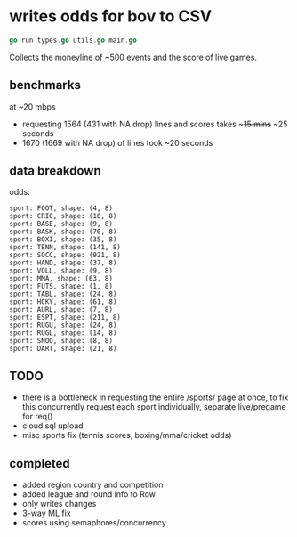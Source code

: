 # writes odds for bov to CSV

```go
go run types.go utils.go main.go
```

Collects the moneyline of ~500 events and the score of live games.

## benchmarks 

at ~20 mbps 

* requesting 1564 (431 with NA drop) lines and scores takes ~~~15 mins~~ ~25 seconds
* 1670 (1669 with NA drop) of lines took ~20 seconds


## data breakdown

odds:

    sport: FOOT, shape: (4, 8)
    sport: CRIC, shape: (10, 8)
    sport: BASE, shape: (9, 8)
    sport: BASK, shape: (70, 8)
    sport: BOXI, shape: (35, 8)
    sport: TENN, shape: (141, 8)
    sport: SOCC, shape: (921, 8)
    sport: HAND, shape: (37, 8)
    sport: VOLL, shape: (9, 8)
    sport: MMA, shape: (63, 8)
    sport: FUTS, shape: (1, 8)
    sport: TABL, shape: (24, 8)
    sport: HCKY, shape: (61, 8)
    sport: AURL, shape: (7, 8)
    sport: ESPT, shape: (211, 8)
    sport: RUGU, shape: (24, 8)
    sport: RUGL, shape: (14, 8)
    sport: SNOO, shape: (8, 8)
    sport: DART, shape: (21, 8)

## TODO

* there is a bottleneck in requesting the entire /sports/ page at once, to fix this concurrently request each sport individually, separate live/pregame for req()
* cloud sql upload
* misc sports fix (tennis scores, boxing/mma/cricket odds)

## completed

* added region country and competition
* added league and round info to Row
* only writes changes
* 3-way ML fix
* scores using semaphores/concurrency
